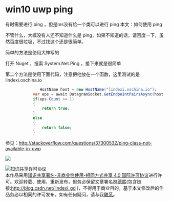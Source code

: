 
# win10 uwp ping

有时需要进行 ping ，但是ms没有给一个类可以进行 ping
本文：如何使用 ping

<!--more-->


<!-- CreateTime:2018/8/10 19:17:19 -->


<!-- csdn -->

不管什么，大概没有人还不知道什么是 ping，如果不知道的话，请百度一下，虽然百度很垃圾，不过找这个还是很简单。

简单的方法是使用大神写的

打开 Nuget ，搜索 System.Net.Ping ，接下来就是很简单

第二个方法是使用下面代码，注意把他放在一个函数，这里测试的是 lindexi.oschina.io


```csharp
               HostName host = new HostName("lindexi.oschina.io");
            var eps = await DatagramSocket.GetEndpointPairsAsync(host , "80");
            if(eps.Count >= 1)
            {
                return true;
            }
            else
            {
                return false;
            }
```


参见：http://stackoverflow.com/questions/37300532/ping-class-not-available-in-uwp

![](http://image.acmx.xyz/34fdad35-5dfe-a75b-2b4b-8c5e313038e2%2F201792392937.jpg)





<a rel="license" href="http://creativecommons.org/licenses/by-nc-sa/4.0/"><img alt="知识共享许可协议" style="border-width:0" src="https://licensebuttons.net/l/by-nc-sa/4.0/88x31.png" /></a><br />本作品采用<a rel="license" href="http://creativecommons.org/licenses/by-nc-sa/4.0/">知识共享署名-非商业性使用-相同方式共享 4.0 国际许可协议</a>进行许可。欢迎转载、使用、重新发布，但务必保留文章署名[林德熙](http://blog.csdn.net/lindexi_gd)(包含链接:http://blog.csdn.net/lindexi_gd )，不得用于商业目的，基于本文修改后的作品务必以相同的许可发布。如有任何疑问，请与我[联系](mailto:lindexi_gd@163.com)。